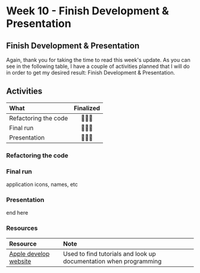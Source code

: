 # Week 10 - Finish Development & Presentation

## Finish Development & Presentation

Again, thank you for taking the time to read this week's update. As you can see in the following table, I have a couple of activities planned that I will do in order to get my desired result: Finish Development & Presentation.

## Activities

| What | Finalized |
| :--- | :---: |
| Refactoring the code | 🧑🏻‍💻 |
| Final run | 🧑🏻‍💻 |
| Presentation | 🧑🏻‍💻 |

### Refactoring the code

### Final run

application icons, names, etc

### Presentation

end here

### Resources

| Resource | Note |
| :--- | :--- |
| [Apple develop website](https://developer.apple.com/develop/) | Used to find tutorials and look up documentation when programming |

